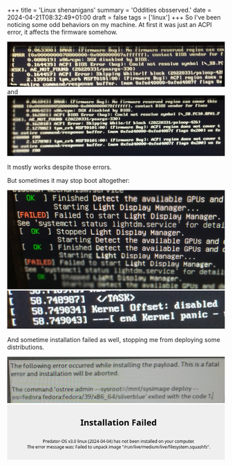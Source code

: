 +++
title = 'Linux shenanigans'
summary = 'Oddities obsserved.'
date = 2024-04-21T08:32:49+01:00
draft = false
tags = ['linux']
+++
So I've been noticing some odd behaviors on my machine.
At first it was just an ACPI error, it affects the firmware somehow.

![ACPI Error](IMG_20240403_165152.jpg) and ![ACPI error 2](IMG_20240407_162038.jpg)

It mostly works despite those errors.

But sometimes it may stop boot altogether:

![Lightdm issue](IMG_20240404_230444.jpg)
![Kernel panic](IMG_20240405_192759.jpg)

And sometime installation failed as well, stopping me from deploying some distributions.

![Fedora installation fail](IMG_20240408_173422.jpg)
![Predator installlation failed](Screenshot_20240421_151534.png)
